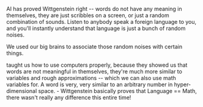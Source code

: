
AI has proved Wittgenstein right -- words do not have any meaning in themselves, they are just scribbles on a screen, or just a random combination of sounds. Listen to anybody speak a foreign language to you, and you'll instantly understand that language is just a bunch of random noises.

We used our big brains to associate those random noises with certain things.

taught us how to use computers properly, because they showed us that words are not meaningful in themselves, they're much more similar to variables and rough approximations -- which we can also use math variables for. A word is very, very similar to an arbitrary number in hyper-dimensional space.
	- Wittgenstein basically proves that Language == Math, there wasn't really any difference this entire time!
